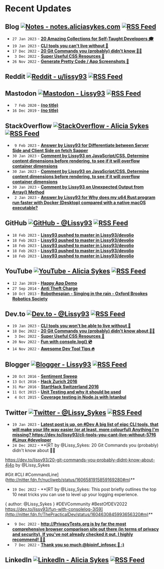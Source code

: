# Recent Updates

## Blog [![Notes - notes.aliciasykes.com](https://img.shields.io/badge/-Notes-262654?style=flat&logo=micro.blog&logoColor=white)](https://notes.aliciasykes.com "Personal Blog - notes.aliciasykes.com") [![RSS Feed](https://img.shields.io/badge/-RSS-FFF?style=flat&logo=rss&logoColor=FFA500)](https://raw.githubusercontent.com/Lissy93/feeds/main/blog.atom)
<!-- blog-feed start -->
- `27 Jan 2023` - **[20 Amazing Collections for Self-Taught Developers 🎓](https://notes.aliciasykes.com/42310/20-amazing-collections-for-self-taught-developers)**
- `19 Jan 2023` - **[CLI tools you can't live without 🔧](https://notes.aliciasykes.com/41983/cli-tools-you-can-t-live-without)**
- `17 Dec 2022` - **[20 Git Commands you (probably) didn't know 🧙‍♂️](https://notes.aliciasykes.com/41171/20-git-commands-you-probably-didn-t-know)**
- ` 3 Dec 2022` - **[Super Useful CSS Resources 🌈](https://notes.aliciasykes.com/40638/super-useful-css-resources)**
- `26 Nov 2022` - **[Generate Pretty Code / App Screenshots 📸](https://notes.aliciasykes.com/40473/generate-pretty-code-app-screenshots)**
<!-- blog-feed end -->

## Reddit [![Reddit - u/lissy93](https://img.shields.io/badge/-Lissy93-ff4500?style=flat&logo=reddit&logoColor=white)](https://www.reddit.com/user/lissy93 "Reddit - u/lissy93") [![RSS Feed](https://img.shields.io/badge/-RSS-FFF?style=flat&logo=rss&logoColor=FFA500)](https://raw.githubusercontent.com/Lissy93/feeds/main/reddit.atom)
<!-- reddit-feed start -->
<!-- reddit-feed end -->

## Mastodon [![Mastodon - Lissy93](https://img.shields.io/badge/-Alicia_Sykes-6364FF?style=flat&logo=mastodon&logoColor=white)](https://mastodon.social/@lissy93 "Mastodon - Lissy93") [![RSS Feed](https://img.shields.io/badge/-RSS-FFF?style=flat&logo=rss&logoColor=FFA500)](https://raw.githubusercontent.com/Lissy93/feeds/main/mastodon.atom)
<!-- mastodon-feed start -->
- ` 7 Feb 2020` - **[(no title)](https://mastodon.social/@lissy93/103618193624255774)**
- `16 Dec 2019` - **[(no title)](https://mastodon.social/@lissy93/103317934703028255)**
<!-- mastodon-feed end -->

## StackOverflow [![StackOverflow - Alicia Sykes](https://img.shields.io/badge/-Alicia-f48225?style=flat&logo=Stackoverflow&logoColor=white)](https://stackoverflow.com/users/979052/alicia "StackOverflow - Alicia Sykes") [![RSS Feed](https://img.shields.io/badge/-RSS-FFF?style=flat&logo=rss&logoColor=FFA500)](https://raw.githubusercontent.com/Lissy93/feeds/main/stackoverflow.atom)
<!-- stackoverflow-feed start -->
- ` 9 Feb 2023` - **[Answer by Lissy93 for Differentiate between Server Side and Client Side on fetch Sapper](https://stackoverflow.com/questions/64780498/differentiate-between-server-side-and-client-side-on-fetch-sapper/75402379#75402379)**
- `30 Jan 2023` - **[Comment by Lissy93 on JavaScript/CSS. Determine content dimensions before rendering, to see if it will overflow container dimensions](https://stackoverflow.com/questions/75285948/javascript-css-determine-content-dimensions-before-rendering-to-see-if-it-will)**
- `30 Jan 2023` - **[Comment by Lissy93 on JavaScript/CSS. Determine content dimensions before rendering, to see if it will overflow container dimensions](https://stackoverflow.com/questions/75285948/javascript-css-determine-content-dimensions-before-rendering-to-see-if-it-will)**
- `30 Jan 2023` - **[Comment by Lissy93 on Unexpected Output from Array() Method](https://stackoverflow.com/questions/75286188/unexpected-output-from-array-method)**
- ` 2 Jan 2023` - **[Answer by Lissy93 for Why does my u64 Rust program run faster with Docker (Desktop) compared with a native macOS executable?](https://stackoverflow.com/questions/66432062/why-does-my-u64-rust-program-run-faster-with-docker-desktop-compared-with-a-na/74987359#74987359)**
<!-- stackoverflow-feed end -->

## GitHub [![GitHub - @Lissy93](https://img.shields.io/badge/-Lissy93-3a3a3a?style=flat&logo=GitHub&logoColor=white)](https://github.com/Lissy93 "GitHub - @Lissy93") [![RSS Feed](https://img.shields.io/badge/-RSS-FFF?style=flat&logo=rss&logoColor=FFA500)](https://raw.githubusercontent.com/Lissy93/feeds/main/github.atom)
<!-- github-feed start -->
- `18 Feb 2023` - **[Lissy93 pushed to master in Lissy93/devolio](https://github.com/Lissy93/devolio/compare/490b6a3c7c...27fd8d12bf)**
- `18 Feb 2023` - **[Lissy93 pushed to master in Lissy93/devolio](https://github.com/Lissy93/devolio/compare/a659ea6d24...490b6a3c7c)**
- `18 Feb 2023` - **[Lissy93 pushed to master in Lissy93/devolio](https://github.com/Lissy93/devolio/compare/77fa70d0ea...a659ea6d24)**
- `18 Feb 2023` - **[Lissy93 pushed to master in Lissy93/devolio](https://github.com/Lissy93/devolio/compare/41e74cf698...77fa70d0ea)**
- `18 Feb 2023` - **[Lissy93 pushed to master in Lissy93/devolio](https://github.com/Lissy93/devolio/compare/eafc804f99...41e74cf698)**
<!-- github-feed end -->

## YouTube [![YouTube - Alicia Sykes](https://img.shields.io/badge/-Alicia_Sykes-FF0000?style=flat&logo=youtube&logoColor=white)](https://youtube.com/@AliciaSykes "YouTube - Alicia Sykes") [![RSS Feed](https://img.shields.io/badge/-RSS-FFF?style=flat&logo=rss&logoColor=FFA500)](https://raw.githubusercontent.com/Lissy93/feeds/main/youtube.atom)
<!-- youtube-feed start -->
- `12 Jan 2019` - **[Happy App Demo](https://www.youtube.com/watch?v=c-k9rYxTwxI)**
- `27 Sep 2014` - **[Anti Theft Charge](https://www.youtube.com/watch?v=NcJKDmoKlXQ)**
- `10 Oct 2013` - **[Robothespian - Singing in the rain - Oxford Brookes Robotics Society](https://www.youtube.com/watch?v=mnXzTzuF5Kw)**
<!-- youtube-feed end -->

## Dev.to [![Dev.to - @Lissy93](https://img.shields.io/badge/-Lissy93-a75fff?style=flat&logo=Dev.to&logoColor=white)](https://dev.to/lissy93 "Dev.to - @Lissy93") [![RSS Feed](https://img.shields.io/badge/-RSS-FFF?style=flat&logo=rss&logoColor=FFA500)](https://raw.githubusercontent.com/Lissy93/feeds/main/dev-to.atom)
<!-- dev-to-feed start -->
- `19 Jan 2023` - **[CLI tools you won't be able to live without 🔧](https://dev.to/lissy93/cli-tools-you-cant-live-without-57f6)**
- `18 Dec 2022` - **[20 Git Commands you (probably) didn't know about 🧙‍♂️](https://dev.to/lissy93/20-git-commands-you-probably-didnt-know-about-4j4o)**
- ` 3 Dec 2022` - **[Super Useful CSS Resources 🌈](https://dev.to/lissy93/super-useful-css-resources-1ba3)**
- `20 Nov 2022` - **[Fun with console.log() 💿](https://dev.to/lissy93/fun-with-consolelog-3i59)**
- `14 Nov 2022` - **[Awesome Dev Tool Tips 🔥](https://dev.to/lissy93/awesome-dev-tool-tips-32oo)**
<!-- dev-to-feed end -->

## Blogger [![Blogger - Lissy93](https://img.shields.io/badge/-Lissy93-FF5722?style=flat&logo=blogger&logoColor=white)](https://lissy93.blogspot.com/ "Blogger - Lissy93") [![RSS Feed](https://img.shields.io/badge/-RSS-FFF?style=flat&logo=rss&logoColor=FFA500)](https://raw.githubusercontent.com/Lissy93/feeds/main/blogger.atom)
<!-- blogger-feed start -->
- `20 Oct 2016` - **[Sentiment Sweep](https://lissy93.blogspot.com/2016/10/sentiment-sweep.html)**
- `13 Oct 2016` - **[Hack Zurich 2016](https://lissy93.blogspot.com/2016/10/hack-zurich-2016.html)**
- `31 Mar 2016` - **[StartHack Switzerland 2016](https://lissy93.blogspot.com/2016/03/starthack-switzerland-2016.html)**
- `11 Oct 2015` - **[Unit Testing and why it should be used](https://lissy93.blogspot.com/2015/10/unit-testing-and-why-it-should-be-used.html)**
- ` 4 Oct 2015` - **[Coverage testing in Node.js with Istanbul](https://lissy93.blogspot.com/2015/10/coverage-testing-in-nodejs-with-istanbul.html)**
<!-- blogger-feed end -->

## Twitter [![Twitter - @Lissy_Sykes](https://img.shields.io/badge/-@Lissy_Sykes-00acee?style=flat&logo=Twitter&logoColor=white)](https://twitter.com/Lissy_Sykes "Twitter - @Lissy_Sykes") [![RSS Feed](https://img.shields.io/badge/-RSS-FFF?style=flat&logo=rss&logoColor=FFA500)](https://raw.githubusercontent.com/Lissy93/feeds/main/twitter.atom)
<!-- twitter-feed start -->
- `19 Jan 2023` - **[Latest post is up, on #Dev 
A big list of eipc CLI tools, that will make your life way easier (or at least, more colourful)
Anything I'm missing?
https://dev.to/lissy93/cli-tools-you-cant-live-without-57f6 #Linux #developer](http://nitter.fdn.fr/Lissy_Sykes/status/1616104945362833408#m)**
- `24 Dec 2022` - **[RT by @Lissy_Sykes: 20 Git Commands you (probably) didn't know about 🧙‍♂️

https://dev.to/lissy93/20-git-commands-you-probably-didnt-know-about-4j4o by @Lissy_Sykes 

#Git #CLI #CommandLine](http://nitter.fdn.fr/nucliweb/status/1606581915859169280#m)**
- `19 Dec 2022` - **[RT by @Lissy_Sykes: This post briefly outlines the top 10 neat tricks you can use to level up your logging experience.

{ author: @Lissy_Sykes } #DEVCommunity #BestOfDEV2022 
https://dev.to/lissy93/fun-with-consolelog-3i59](http://nitter.fdn.fr/ThePracticalDev/status/1604630845993656320#m)**
- ` 9 Dec 2022` - **[http://PrivacyTests.org is by far the most comprehensive browser comparison site out there (in terms of privacy and security). If you've not already checked it out, I highly  recommend! 🔐✨](http://nitter.fdn.fr/Lissy_Sykes/status/1601301921750401025#m)**
- ` 7 Dec 2022` - **[Thank you so much @bioinf_infosec 💖 :)](http://nitter.fdn.fr/Lissy_Sykes/status/1600476196415803392#m)**
<!-- twitter-feed end -->


## LinkedIn [![LinkedIn - Alicia Sykes](https://img.shields.io/badge/-Alicia_Sykes-0072b1?style=flat&logo=Linkedin&logoColor=white)](https://www.linkedin.com/in/aliciasykes "LinkedIn - Alicia Sykes") [![RSS Feed](https://img.shields.io/badge/-RSS-FFF?style=flat&logo=rss&logoColor=FFA500)](https://raw.githubusercontent.com/Lissy93/feeds/main/linkedin.atom)



